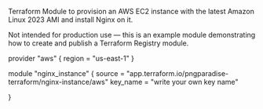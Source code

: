 Terraform Module to provision an AWS EC2 instance with the latest Amazon Linux 2023 AMI and install Nginx on it.

Not intended for production use — this is an example module demonstrating how to create and publish a Terraform Registry module.

provider "aws" {
  region = "us-east-1"
}

module "nginx_instance" {
  source     = "app.terraform.io/pngparadise-terraform/nginx-instance/aws"
  key_name   = "write your own key name"
  
}
